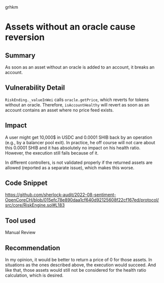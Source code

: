 grhkm
# Assets without an oracle cause reversion

## Summary
As soon as an asset without an oracle is added to an account, it breaks an account.

## Vulnerability Detail
`RiskEnding._valueInWei` calls `oracle.getPrice`, which reverts for tokens without an oracle. Therefore, `isAccountHealthy` will revert as soon as an account contains an asset where no price feed exists.

## Impact
A user might get 10,000$ in USDC and 0.0001 SHIB back by an operation (e.g., by a balancer pool exit). In practice, he off course will not care about this 0.0001 SHIB and it has absolutely no impact on his health ratio. However, the execution still fails because of it.

In different controllers, is not validated properly if the returned assets are allowed (reported as a separate issue), which makes this worse.

## Code Snippet
https://github.com/sherlock-audit/2022-08-sentiment-OpenCoreCH/blob/015efc78e890daa1cf640d92125608f22cf167ed/protocol/src/core/RiskEngine.sol#L183

## Tool used

Manual Review

## Recommendation
In my opinion, it would be better to return a price of 0 for those assets. In situations as the ones described above, the execution would succeed. And like that, those assets would still not be considered for the health ratio calculation, which is desired.